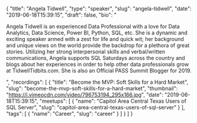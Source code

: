 {
  "title": "Angela Tidwell",
  "type": "speaker",
  "slug": "angela-tidwell",
  "date": "2019-06-18T15:39:15",
  "draft": false,
  "bio": "<p>Angela Tidwell is an experienced Data Professional with a love for Data Analytics, Data Science, Power BI, Python, SQL, etc. She is a dynamic and exciting speaker armed with a zest for life and quick wit; her background and unique views on the world provide the backdrop for a plethora of great stories. Utilizing her strong interpersonal skills and verbal/written communications, Angela supports SQL Saturdays across the country and blogs about her experiences in order to help other data professionals grow at TidwellTidbits.com. She is also an Official PASS Summit Blogger for 2019.</p>",
  "recordings": [
    {
      "title": "Become the MVP: Soft Skills for a Hard Market",
      "slug": "become-the-mvp-soft-skills-for-a-hard-market",
      "thumbnail": "https://i.vimeocdn.com/video/796753194_295x166.jpg",
      "date": "2019-06-18T15:39:15",
      "meetups": [
        {
          "name": "Capitol Area Central Texas Users of SQL Server",
          "slug": "capitol-area-central-texas-users-of-sql-server"
        }
      ],
      "tags": [
        {
          "name": "Career",
          "slug": "career"
        }
      ]
    }
  ]
}